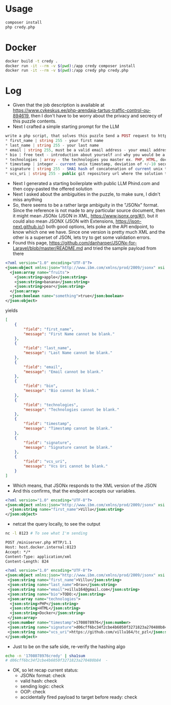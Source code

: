 # Usage
```sh
composer install
php credy.php
```

# Docker
```sh
docker build -t credy .
docker run -it --rm -v $(pwd):/app credy composer install
docker run -it --rm -v $(pwd):/app credy php credy.php
```

# Log
* Given that the job description is available at https://www.cvkeskus.ee/php-arendaja-tartus-traffic-control-ou-894619, then I don't have to be worry about the privacy and secrecy of this puzzle contents.
* Next I crafted a simple starting prompt for the LLM
```php
write a php script, that solves this puzzle Send a POST request to https://cv.microservices.credy.com/v1 in JSONx format (don't worry, we don't use this format in our daily lives) with the required fields that are listed below:
* first_name | string 255 - your first name
* last_name | string 255 - your last name
* email | string 255, must be a valid email address - your email address we can contact you by
* bio | free text - introduction about yourself and why you would be a great fit for the position
* technologies | array - the technologies you master ex. PHP, HTML, docker
* timestamp | integer - current unix timestamp, deviation of +/-10 seconds is allowed
* signature | string 255 - SHA1 hash of concatenation of current unix timestamp and the word "credy"
* vcs_uri | string 255 - public git repository url where the solution to the puzzle is hosted
```

* Next I generated a starting boilerplate with public LLM Phind.com and then copy-pasted the offered solution
* Next I asked about the ambiguities in the puzzle, to make sure, I didn't miss anything
* So, there seems to be a rather large ambiguity in the "JSONx" format. Since the reference is not made to any particular source document, then it might mean JSONx (JSON in XML, https://www.jsonx.org/#/), but it could also mean JSONX (JSON with Extensions, https://json-next.github.io/) both good options, lets poke at the API endpoint, to know which one we have. Since one version is pretty much XML and the other is a superset of JSON, lets try to get some validation errors.
* Found this page, https://github.com/danharper/JSONx-for-Laravel/blob/master/README.md and tried the sample payload from there
```xml
<?xml version="1.0" encoding="UTF-8"?>
<json:object xmlns:json="http://www.ibm.com/xmlns/prod/2009/jsonx" xsi:schemaLocation="http://www.datapower.com/schemas/json jsonx.xsd" xmlns:xsi="http://www.w3.org/2001/XMLSchema-instance">
  <json:array name="fruits">
    <json:string>apple</json:string>
    <json:string>banana</json:string>
    <json:string>pear</json:string>
  </json:array>
  <json:boolean name="something">true</json:boolean>
</json:object>
```
yields

```json
[
    {
        "field": "first_name",
        "message": "First Name cannot be blank."
    },
    {
        "field": "last_name",
        "message": "Last Name cannot be blank."
    },
    {
        "field": "email",
        "message": "Email cannot be blank."
    },
    {
        "field": "bio",
        "message": "Bio cannot be blank."
    },
    {
        "field": "technologies",
        "message": "Technologies cannot be blank."
    },
    {
        "field": "timestamp",
        "message": "Timestamp cannot be blank."
    },
    {
        "field": "signature",
        "message": "Signature cannot be blank."
    },
    {
        "field": "vcs_uri",
        "message": "Vcs Uri cannot be blank."
    }
]
```

* Which means, that JSONx responds to the XML version of the JSON
* And this confirms, that the endpoint accepts our variables.
```xml
<?xml version="1.0" encoding="UTF-8"?>
<json:object xmlns:json="http://www.ibm.com/xmlns/prod/2009/jsonx" xsi:schemaLocation="http://www.datapower.com/schemas/json jsonx.xsd" xmlns:xsi="http://www.w3.org/2001/XMLSchema-instance">
  <json:string name="first_name">Villu</json:string>
</json:object>
```

* netcat the query locally, to see the output
```sh
nc -l 8123 # To see what I'm sending
```

```xml
POST /miniserver.php HTTP/1.1
Host: host.docker.internal:8123
Accept: */*
Content-Type: application/xml
Content-Length: 824

<?xml version="1.0" encoding="UTF-8"?>
<json:object xmlns:json="http://www.ibm.com/xmlns/prod/2009/jsonx" xsi:schemaLocation="http://www.datapower.com/schemas/json jsonx.xsd" xmlns:xsi="http://www.w3.org/2001/XMLSchema-instance">
 <json:string name="first_name">Villu</json:string>
 <json:string name="last_name">Orav</json:string>
 <json:string name="email">villu164@gmail.com</json:string>
 <json:string name="bio">TODO:</json:string>
 <json:array name="technologies">
  <json:string>PHP</json:string>
  <json:string>HTML</json:string>
  <json:string>Docker</json:string>
 </json:array>
 <json:number name="timestamp">1708078976</json:number>
 <json:string name="signature">d06cff6bc34f2cbe4b6050f3271823a270480b84</json:string>
 <json:string name="vcs_uri">https://github.com/villu164/tc_pzl</json:string>
</json:object>
```

* Just to be on the safe side, re-verify the hashing algo
```sh
echo -n '1708078976credy' | sha1sum                                                                              
# d06cff6bc34f2cbe4b6050f3271823a270480b84  -
```

* OK, so let recap current status:
  * JSONx format: check
  * valid hash: check
  * sending logic: check
  * OOP: check
  * accidentally fired payload to target before ready: check

